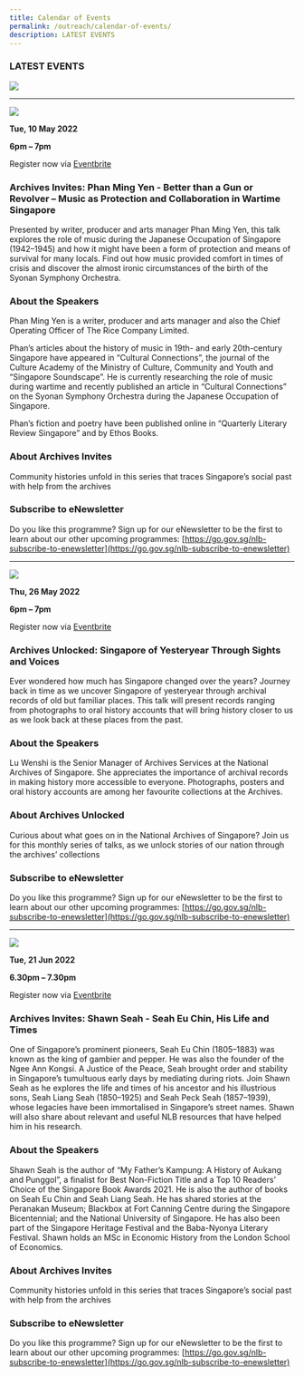 ```yaml
---
title: Calendar of Events
permalink: /outreach/calendar-of-events/
description: LATEST EVENTS
---
```

### LATEST EVENTS


![](/images/Digital%20Brochure%20Revised.jpg)

___________________________________________________________________

![](/images/AI%20Eventbrite%20(Talk%20on%2010%20May%202022).jpg)

**Tue, 10 May 2022**

**6pm – 7pm**

Register now via [Eventbrite](https://www.eventbrite.sg/e/archives-invites-phan-ming-yen-music-as-protection-collaboration-in-war-tickets-267365075137)

### Archives Invites: Phan Ming Yen - Better than a Gun or Revolver – Music as Protection and Collaboration in Wartime Singapore

Presented by writer, producer and arts manager Phan Ming Yen, this talk explores the role of music during the Japanese Occupation of Singapore (1942–1945) and how it might have been a form of protection and means of survival for many locals. Find out how music provided comfort in times of crisis and discover the almost ironic circumstances of the birth of the Syonan Symphony Orchestra.

### About the Speakers

Phan Ming Yen is a writer, producer and arts manager and also the Chief Operating Officer of The Rice Company Limited.

Phan’s articles about the history of music in 19th- and early 20th-century Singapore have appeared in “Cultural Connections”, the journal of the Culture Academy of the Ministry of Culture, Community and Youth and “Singapore Soundscape”. He is currently researching the role of music during wartime and recently published an article in “Cultural Connections” on the Syonan Symphony Orchestra during the Japanese Occupation of Singapore.

Phan’s fiction and poetry have been published online in “Quarterly Literary Review Singapore” and by Ethos Books.

### About Archives Invites
Community histories unfold in this series that traces Singapore’s social past with help from the archives

### Subscribe to eNewsletter
Do you like this programme? Sign up for our eNewsletter to be the first to learn about our other upcoming programmes: [https://go.gov.sg/nlb-subscribe-to-enewsletter](https://go.gov.sg/nlb-subscribe-to-enewsletter)

___________________________________________________________________

![](/images/AU%20May_Eventbrite%20Web%20Banner.jpg)

**Thu, 26 May 2022**

**6pm – 7pm**

Register now via [Eventbrite](https://www.eventbrite.sg/e/archives-unlocked-singapore-of-yesteryear-through-sights-and-voices-tickets-306345496627)

### Archives Unlocked: Singapore of Yesteryear Through Sights and Voices

Ever wondered how much has Singapore changed over the years? Journey back in time as we uncover Singapore of yesteryear through archival records of old but familiar places. This talk will present records ranging from photographs to oral history accounts that will bring history closer to us as we look back at these places from the past.

### About the Speakers
Lu Wenshi is the Senior Manager of Archives Services at the National Archives of Singapore. She appreciates the importance of archival records in making history more accessible to everyone. Photographs, posters and oral history accounts are among her favourite collections at the Archives.

### About Archives Unlocked
Curious about what goes on in the National Archives of Singapore? Join us for this monthly series of talks, as we unlock stories of our nation through the archives’ collections

### Subscribe to eNewsletter
Do you like this programme? Sign up for our eNewsletter to be the first to learn about our other upcoming programmes: [https://go.gov.sg/nlb-subscribe-to-enewsletter](https://go.gov.sg/nlb-subscribe-to-enewsletter)

___________________________________________________________________
![](/images/AI%20Jun_Eventbrite%20Web%20Banner.jpg)

**Tue, 21 Jun 2022**

**6.30pm – 7.30pm**

Register now via [Eventbrite](https://www.eventbrite.sg/e/archives-invites-shawn-seah-seah-eu-chin-his-life-and-times-tickets-320624716157)

### Archives Invites: Shawn Seah - Seah Eu Chin, His Life and Times

One of Singapore’s prominent pioneers, Seah Eu Chin (1805–1883) was known as the king of gambier and pepper. He was also the founder of the Ngee Ann Kongsi. A Justice of the Peace, Seah brought order and stability in Singapore’s tumultuous early days by mediating during riots. Join Shawn Seah as he explores the life and times of his ancestor and his illustrious sons, Seah Liang Seah (1850–1925) and Seah Peck Seah (1857–1939), whose legacies have been immortalised in Singapore’s street names. Shawn will also share about relevant and useful NLB resources that have helped him in his research.

### About the Speakers

Shawn Seah is the author of “My Father’s Kampung: A History of Aukang and Punggol”, a finalist for Best Non-Fiction Title and a Top 10 Readers’ Choice of the Singapore Book Awards 2021. He is also the author of books on Seah Eu Chin and Seah Liang Seah. He has shared stories at the Peranakan Museum; Blackbox at Fort Canning Centre during the Singapore Bicentennial; and the National University of Singapore. He has also been part of the Singapore Heritage Festival and the Baba-Nyonya Literary Festival. Shawn holds an MSc in Economic History from the London School of Economics.

### About Archives Invites
Community histories unfold in this series that traces Singapore’s social past with help from the archives

### Subscribe to eNewsletter
Do you like this programme? Sign up for our eNewsletter to be the first to learn about our other upcoming programmes: [https://go.gov.sg/nlb-subscribe-to-enewsletter](https://go.gov.sg/nlb-subscribe-to-enewsletter)